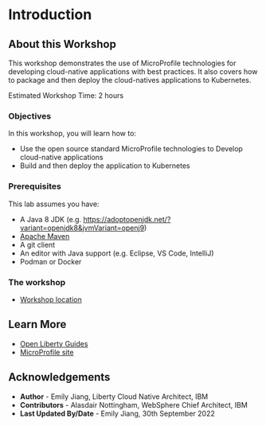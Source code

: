 # Introduction

## About this Workshop

This workshop demonstrates the use of MicroProfile technologies for developing cloud-native applications with best practices. It also covers how to package and then deploy the cloud-natives applications to Kubernetes.

Estimated Workshop Time: 2 hours 

### Objectives

In this workshop, you will learn how to:
* Use the open source standard MicroProfile technologies to Develop cloud-native applications
* Build and then deploy the application to Kubernetes

### Prerequisites

This lab assumes you have:
* A Java 8 JDK (e.g. https://adoptopenjdk.net/?variant=openjdk8&jvmVariant=openj9)
* [Apache Maven](https://maven.apache.org/)
* A git client
* An editor with Java support (e.g. Eclipse, VS Code, IntelliJ)
* Podman or Docker

### The workshop 

* [Workshop location](https://github.com/Emily-Jiang/tutorial-microprofile)

## Learn More

* [Open Liberty Guides](https://openliberty.io/guides/)
* [MicroProfile site](https://microprofile.io/)

## Acknowledgements
* **Author** - Emily Jiang, Liberty Cloud Native Architect, IBM
* **Contributors** -  Alasdair Nottingham, WebSphere Chief Architect, IBM
* **Last Updated By/Date** - Emily Jiang, 30th September 2022
